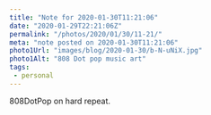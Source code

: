 ```yaml
---
title: "Note for 2020-01-30T11:21:06"
date: "2020-01-29T22:21:06Z"
permalink: "/photos/2020/01/30/11-21/"
meta: "note posted on 2020-01-30T11:21:06"
photo1Url: "images/blog/2020-01-30/b-N-uNiX.jpg"
photo1Alt: "808 Dot pop music art"
tags:
 - personal
---
```


808DotPop on hard repeat.
